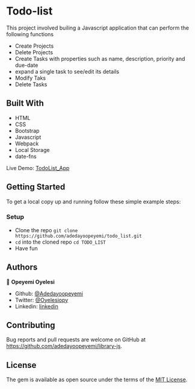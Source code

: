 # Todo-list

This project involved builing a Javascript application that can perform the following functions
- Create Projects
- Delete Projects
- Create Tasks with properties such as name, description, priority and due-date
- expand a single task to see/edit its details
- Modify Taks
- Delete Tasks

## Built With

- HTML
- CSS
- Bootstrap
- Javascript
- Webpack
- Local Storage
- date-fns

Live Demo: [TodoList_App](https://raw.githack.com/AdedayoOpeyemi/Todo_list/working-branch/dist/index.html)

## Getting Started

To get a local copy up and running follow these simple example steps:


### Setup

- Clone the repo `git clone https://github.com/adedayoopeyemi/todo_list.git`
- `cd` into the cloned repo `cd TODO_LIST`
- Have fun

## Authors

👤 **Opeyemi Oyelesi**

- Github: [@Adedayoopeyemi](https://github.com/Adedayoopeyemi)
- Twitter: [@Oyelesiopy](https://twitter.com/oyelesiopy)
- Linkedin: [linkedin](https://linkedin.com/opeyemioyelesi)


## Contributing

Bug reports and pull requests are welcome on GitHub at https://github.com/adedayoopeyemi/library-js.


## License

The gem is available as open source under the terms of the [MIT License](https://opensource.org/licenses/MIT).
